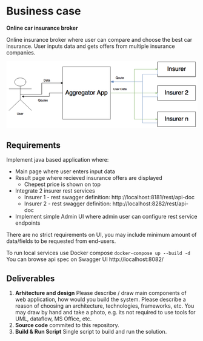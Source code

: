 # Business case

__Online car insurance broker__

Online insurance broker where user can compare and choose the best car insurance.
User inputs data and gets offers from multiple insurance companies.

![flow](flow.png)


## Requirements


Implement java based application where:
- Main page where user enters input data
- Result page where recieved insurance offers are displayed
  - Chepest price is shown on top
- Integrate 2 insurer rest services 
  - Insurer 1 - rest swagger definition: http://localhost:8181/rest/api-doc
  - Insurer 2 - rest swagger definition: http://localhost:8282/rest/api-doc
- Implement simple Admin UI where admin user can configure rest service endpoints 

There are no strict requirements on UI, you may include minimum amount of data/fields to be requested from end-users. 

To run local services use Docker compose `docker-compose up --build -d`
You can browse api spec on Swagger UI http://localhost:8082/

## Deliverables

1.  __Arhitecture and design__ Please describe / draw main components of web application, how would you build the system. Please describe a reason of choosing an architecture, technologies, frameworks, etc. You may draw by hand and take a photo, e.g. its not required to use tools for UML, dataflow, MS Office, etc.
2.  __Source code__  commited to this repository.
3.  __Build & Run Script__ Single script to build and run the solution.
